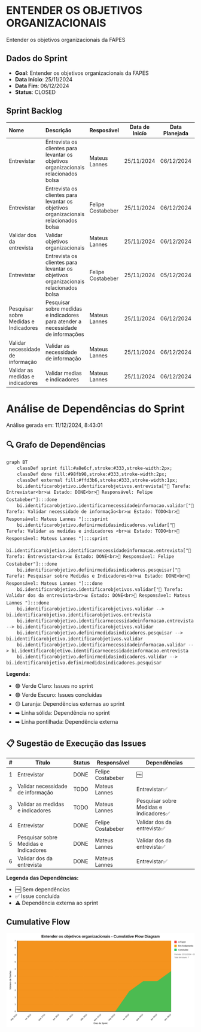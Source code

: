 # ENTENDER OS OBJETIVOS ORGANIZACIONAIS

Entender os objetivos organizacionais da FAPES

## Dados do Sprint
* **Goal**:  Entender os objetivos organizacionais da FAPES
* **Data Início**: 25/11/2024
* **Data Fim**: 06/12/2024
* **Status**: CLOSED
## Sprint Backlog

|Nome |Descrição|Resposável |Data de Inicío | Data Planejada | Status|
|:----|:---------|:--------  |:-------:       | :----------:  | :---: |
|Entrevistar|Entrevista os clientes para levantar os objetivos organizacionais relacionados bolsa|Mateus Lannes |25/11/2024|06/12/2024|TODO|
|Entrevistar|Entrevista os clientes para levantar os objetivos organizacionais relacionados bolsa|Felipe Costabeber|25/11/2024|06/12/2024|DONE|
|Validar dos da entrevista|Validar objetivos organizacionais|Mateus Lannes |25/11/2024|06/12/2024|DONE|
|Entrevistar|Entrevista os clientes para levantar os objetivos organizacionais relacionados bolsa|Felipe Costabeber|25/11/2024|05/12/2024|DONE|
|Pesquisar sobre Medidas e Indicadores|Pesquisar sobre medidas e indicadores para atender a necessidade de informações|Mateus Lannes |25/11/2024|06/12/2024|DONE|
|Validar necessidade de informação|Validar as necessidade de informação|Mateus Lannes |25/11/2024|06/12/2024|TODO|
|Validar as medidas e indicadores |Validar medias e indicadores|Mateus Lannes |25/11/2024|06/12/2024|TODO|
      
# Análise de Dependências do Sprint

Análise gerada em: 11/12/2024, 8:43:01

## 🔍 Grafo de Dependências

```mermaid
graph BT
    classDef sprint fill:#a8e6cf,stroke:#333,stroke-width:2px;
    classDef done fill:#98fb98,stroke:#333,stroke-width:2px;
    classDef external fill:#ffd3b6,stroke:#333,stroke-width:1px;
    bi.identificarobjetivo.identificarobjetivos.entrevista["📝 Tarefa: Entrevistar<br>📊 Estado: DONE<br>👤 Responsável: Felipe Costabeber"]:::done
    bi.identificarobjetivo.identificarnecessidadeinformacao.validar["📝 Tarefa: Validar necessidade de informação<br>📊 Estado: TODO<br>👤 Responsável: Mateus Lannes "]:::sprint
    bi.identificarobjetivo.definirmedidasindicadores.validar["📝 Tarefa: Validar as medidas e indicadores <br>📊 Estado: TODO<br>👤 Responsável: Mateus Lannes "]:::sprint
    bi.identificarobjetivo.identificarnecessidadeinformacao.entrevista["📝 Tarefa: Entrevistar<br>📊 Estado: DONE<br>👤 Responsável: Felipe Costabeber"]:::done
    bi.identificarobjetivo.definirmedidasindicadores.pesquisar["📝 Tarefa: Pesquisar sobre Medidas e Indicadores<br>📊 Estado: DONE<br>👤 Responsável: Mateus Lannes "]:::done
    bi.identificarobjetivo.identificarobjetivos.validar["📝 Tarefa: Validar dos da entrevista<br>📊 Estado: DONE<br>👤 Responsável: Mateus Lannes "]:::done
    bi.identificarobjetivo.identificarobjetivos.validar --> bi.identificarobjetivo.identificarobjetivos.entrevista
    bi.identificarobjetivo.identificarnecessidadeinformacao.entrevista --> bi.identificarobjetivo.identificarobjetivos.validar
    bi.identificarobjetivo.definirmedidasindicadores.pesquisar --> bi.identificarobjetivo.identificarobjetivos.validar
    bi.identificarobjetivo.identificarnecessidadeinformacao.validar --> bi.identificarobjetivo.identificarnecessidadeinformacao.entrevista
    bi.identificarobjetivo.definirmedidasindicadores.validar --> bi.identificarobjetivo.definirmedidasindicadores.pesquisar
```

**Legenda:**
- 🟢 Verde Claro: Issues no sprint
- 🟢 Verde Escuro: Issues concluídas
- 🟡 Laranja: Dependências externas ao sprint
- ➡️ Linha sólida: Dependência no sprint
- ➡️ Linha pontilhada: Dependência externa

## 📋 Sugestão de Execução das Issues

| # | Título | Status | Responsável | Dependências |
|---|--------|--------|-------------|---------------|
| 1 | Entrevistar | DONE | Felipe Costabeber | 🆓 |
| 2 | Validar necessidade de informação | TODO | Mateus Lannes  | Entrevistar✅ |
| 3 | Validar as medidas e indicadores  | TODO | Mateus Lannes  | Pesquisar sobre Medidas e Indicadores✅ |
| 4 | Entrevistar | DONE | Felipe Costabeber | Validar dos da entrevista✅ |
| 5 | Pesquisar sobre Medidas e Indicadores | DONE | Mateus Lannes  | Validar dos da entrevista✅ |
| 6 | Validar dos da entrevista | DONE | Mateus Lannes  | Entrevistar✅ |

**Legenda das Dependências:**
- 🆓 Sem dependências
- ✅ Issue concluída
- ⚠️ Dependência externa ao sprint

        
       
## Cumulative Flow
![ Cumulative Flow](./charts/cfd-sprin1.svg)
        

        